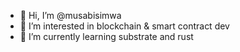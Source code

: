 - 👋 Hi, I’m @musabisimwa
- 👀 I’m interested in blockchain & smart contract dev
- 🌱 I’m currently learning substrate and rust


<!---
musabisimwa/musabisimwa is a ✨ special ✨ repository because its `README.md` (this file) appears on your GitHub profile.
You can click the Preview link to take a look at your changes.
--->
